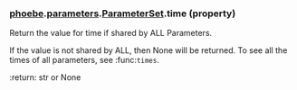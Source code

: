 ### [phoebe](phoebe.md).[parameters](phoebe.parameters.md).[ParameterSet](phoebe.parameters.ParameterSet.md).time (property)




Return the value for time if shared by ALL Parameters.

If the value is not shared by ALL, then None will be returned.  To see
all the times of all parameters, see :func:`times`.

:return: str or None

